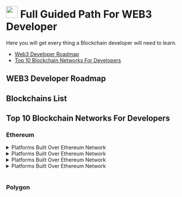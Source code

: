 # <a href="https://github.com/yashdev9274" target="_blank" rel="noreferrer"><img src="https://raw.githubusercontent.com/danielcranney/readme-generator/main/public/icons/socials/github.svg" width="32" height="32" /></a> Full Guided Path For WEB3 Developer

Here you will get every thing a Blockchain developer will need to learn. 

<ul>
<li><a href="#-web3-developer-roadmap">Web3 Developer Roadmap</a></li>
<li><a href="#-top-10-blockchain-networks-for-developers">Top 10 Blockchain Networks For Developers</a></li>
</ul>

## WEB3 Developer Roadmap

## Blockchains List

## Top 10 Blockchain Networks For Developers

### Ethereum

 <details>
<summary>Platforms Built Over Ethereum Network</summary>
<br>
This is how you dropdown.
</details>

 <details>
<summary>Platforms Built Over Ethereum Network</summary>
<br>
This is how you dropdown.
</details>

 <details>
<summary>Platforms Built Over Ethereum Network</summary>
<br>
This is how you dropdown.
</details>

 <details>
<summary>Platforms Built Over Ethereum Network</summary>
<br>
This is how you dropdown.
</details>

<br>

### Polygon
